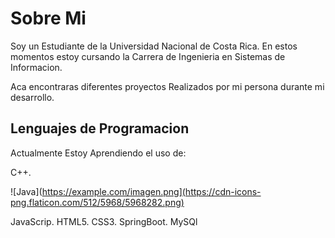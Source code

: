 <h1>Sobre Mi</h1>

Soy un Estudiante de la Universidad Nacional de Costa Rica.
En estos momentos estoy cursando la Carrera de Ingenieria en Sistemas de Informacion.

Aca encontraras diferentes proyectos Realizados por mi persona durante mi desarrollo.

<h2>Lenguajes de Programacion</h2>
<p>Actualmente Estoy Aprendiendo el uso de:</p>

C++.

![Java](https://example.com/imagen.png](https://cdn-icons-png.flaticon.com/512/5968/5968282.png)
 
JavaScrip.
HTML5.
CSS3.
SpringBoot.
MySQl
